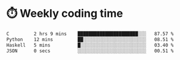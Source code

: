 
# :stopwatch: Weekly coding time
<!--START_SECTION:waka-->

```txt
C         2 hrs 9 mins    ██████████████████████░░░   87.57 %
Python    12 mins         ██░░░░░░░░░░░░░░░░░░░░░░░   08.51 %
Haskell   5 mins          █░░░░░░░░░░░░░░░░░░░░░░░░   03.40 %
JSON      0 secs          ░░░░░░░░░░░░░░░░░░░░░░░░░   00.51 %
```

<!--END_SECTION:waka-->


<!-- <p> <img src="https://github-readme-stats.vercel.app/api?username=cozgerest&show_icons=true&hide_border=false" />  </p> -->

